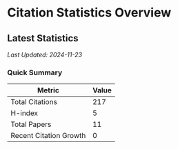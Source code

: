 # Citation Statistics Overview

## Latest Statistics
*Last Updated: 2024-11-23*

### Quick Summary
| Metric | Value |
| ------ | ----- |
| Total Citations | 217 |
| H-index | 5 |
| Total Papers | 11 |
| Recent Citation Growth | 0 |